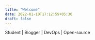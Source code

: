 ```yaml
---
title: "Welcome"
date: 2022-01-10T17:12:59+05:30
draft: false
---
```


Student | Blogger | DevOps | Open-source
